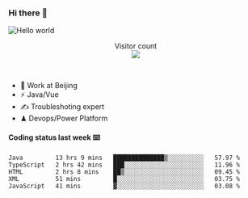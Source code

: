 ### Hi there 👋

<img src="https://raw.githubusercontent.com/sagar-viradiya/sagar-viradiya/master/resources/banner.png" alt="Hello world">
<p align="center"> 
  Visitor count<br/>
  <img src="https://profile-counter.glitch.me/youszoe/count.svg" />
</p>
<br/>

- 🍻 Work at Beijing 
- ⚡  Java/Vue
- ✍️  Troubleshoting expert
- ♟  Devops/Power Platform 

#### Coding status last week ⌨️

<!--START_SECTION:waka-->
```text
Java         13 hrs 9 mins   ██████████████▒░░░░░░░░░░   57.97 % 
TypeScript   2 hrs 42 mins   ███░░░░░░░░░░░░░░░░░░░░░░   11.96 % 
HTML         2 hrs 8 mins    ██▒░░░░░░░░░░░░░░░░░░░░░░   09.45 % 
XML          51 mins         █░░░░░░░░░░░░░░░░░░░░░░░░   03.75 % 
JavaScript   41 mins         ▓░░░░░░░░░░░░░░░░░░░░░░░░   03.08 % 
```
<!--END_SECTION:waka-->

<br/>
<center><img src="http://ghchart.rshah.org/409ba5/yousazoe" alt="" /></center>


